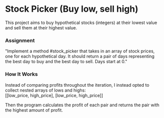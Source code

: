 # Stock Picker (Buy low, sell high)

This project aims to buy hypothetical stocks (integers) at their lowest value and sell them at their highest value.

### Assignment

"Implement a method #stock_picker that takes in an array of stock prices, one for each hypothetical day. It should return a pair of days representing the best day to buy and the best day to sell. Days start at 0."

### How It Works

Instead of comparing profits throughout the iteration, I instead opted to collect nested arrays of lows and highs:  
[[low_price, high_price], [low_price, high_price]]

Then the program calculates the profit of each pair and returns the pair with the highest amount of profit.